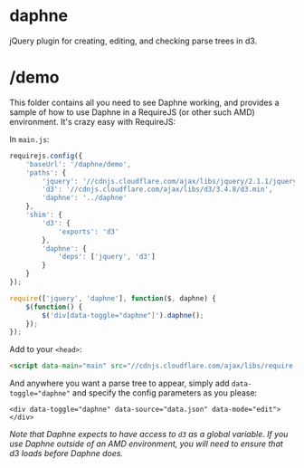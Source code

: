 daphne
======

jQuery plugin for creating, editing, and checking parse trees in d3.

# /demo

This folder contains all you need to see Daphne working, and provides a sample of how to use Daphne in a RequireJS (or other such AMD) environment. It's crazy easy with RequireJS:

In `main.js`:
```javascript
requirejs.config({
	'baseUrl': '/daphne/demo',
	'paths': {
		'jquery': '//cdnjs.cloudflare.com/ajax/libs/jquery/2.1.1/jquery.min',
		'd3': '//cdnjs.cloudflare.com/ajax/libs/d3/3.4.8/d3.min',
		'daphne': '../daphne'
	},
	'shim': {
		'd3': {
			'exports': 'd3'
		},
		'daphne': {
			'deps': ['jquery', 'd3']
		}
	}
});

require(['jquery', 'daphne'], function($, daphne) {
	$(function() {
		$('div[data-toggle="daphne"]').daphne();
	});
});
```

Add to your `<head>`:
```html
<script data-main="main" src="//cdnjs.cloudflare.com/ajax/libs/require.js/2.1.11/require.min.js"></script>
```

And anywhere you want a parse tree to appear, simply add `data-toggle="daphne"` and specify the config parameters as you please:

```
<div data-toggle="daphne" data-source="data.json" data-mode="edit"></div>
```

*Note that Daphne expects to have access to `d3` as a global variable. If you use Daphne outside of an AMD environment, you will need to ensure that d3 loads before Daphne does.*
